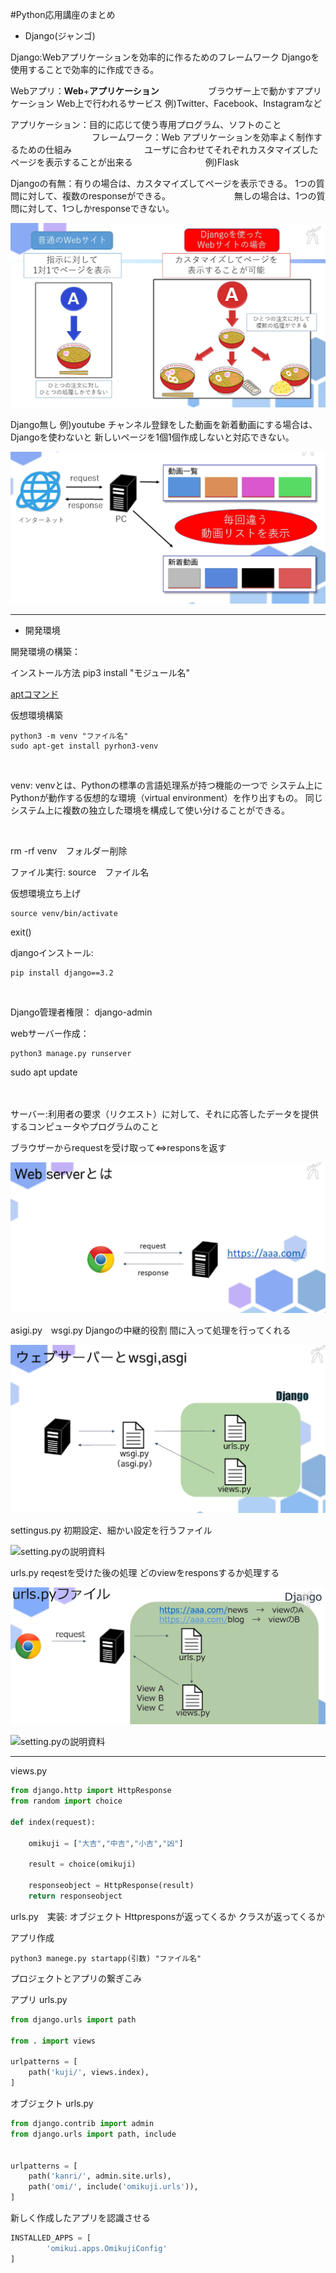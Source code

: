 
#Python応用講座のまとめ


- Django(ジャンゴ)

Django:Webアプリケーションを効率的に作るためのフレームワーク
       Djangoを使用することで効率的に作成できる。

Webアプリ：**Web**+**アプリケーション**
　　　　　 ブラウザー上で動かすアプリケーション
           Web上で行われるサービス
           例)Twitter、Facebook、Instagramなど

アプリケーション：目的に応じて使う専用プログラム、ソフトのこと
　　　　　　　　　
フレームワーク：Web アプリケーションを効率よく制作するための仕組み
　　　　　　　　ユーザに合わせてそれぞれカスタマイズしたページを表示することが出来る
　　　　　　　　例)Flask

Djangoの有無：有りの場合は、カスタマイズしてページを表示できる。
              1つの質問に対して、複数のresponseができる。
　　　　　　　無しの場合は、1つの質問に対して、1つしかresponseできない。

![Djangoの有無画像](image/image1.png)

Django無し 例)youtube
チャンネル登録をした動画を新着動画にする場合は、Djangoを使わないと
新しいページを1個1個作成しないと対応できない。

![](image/image2.png)

---

- 開発環境

開発環境の構築：

インストール方法
pip3 install "モジュール名"
<br>

[aptコマンド](https://qiita.com/SUZUKI_Masaya/items/1fd9489e631c78e5b007)
<br>

仮想環境構築
```
python3 -m venv "ファイル名"
sudo apt-get install pyrhon3-venv
```
<br>

venv:
venvとは、Pythonの標準の言語処理系が持つ機能の一つで
システム上にPythonが動作する仮想的な環境（virtual environment）を作り出すもの。 
同じシステム上に複数の独立した環境を構成して使い分けることができる。

<br>

rm -rf venv　フォルダー削除
<br>

ファイル実行:
source　ファイル名

仮想環境立ち上げ
```
source venv/bin/activate
```

exit()

djangoインストール:
```
pip install django==3.2
```

<br>

Django管理者権限：
django-admin

webサーバー作成：
```
python3 manage.py runserver
```

sudo apt update

<br>
<br>
サーバー:利用者の要求（リクエスト）に対して、それに応答したデータを提供するコンピュータやプログラムのこと

ブラウザーからrequestを受け取って⇔responsを返す

![ブラウザーの図](image/image3.png)


asigi.py　wsgi.py
Djangoの中継的役割
間に入って処理を行ってくれる

![概略図](image/image4.png)


settingus.py
初期設定、細かい設定を行うファイル

![setting.pyの説明資料](https://office54.net/python/django/django-settings-meaning)


urls.py
reqestを受けた後の処理
どのviewをresponsするか処理する

![urls.py 概略図](image/image5.png)

![setting.pyの説明資料](https://office54.net/python/django/urls-path-include)

---


views.py
```python
from django.http import HttpResponse
from random import choice

def index(request):
    
    omikuji = ["大吉","中吉","小吉","凶"]
    
    result = choice(omikuji)
    
    responseobject = HttpResponse(result)
    return responseobject

```

urls.py　実装:
オブジェクト
Httpresponsが返ってくるか
クラスが返ってくるか


アプリ作成
```
python3 manege.py startapp(引数) "ファイル名"
```


プロジェクトとアプリの繋ぎこみ

アプリ urls.py
```python
from django.urls import path

from . import views

urlpatterns = [
    path('kuji/', views.index),
]
```

オブジェクト urls.py
```python
from django.contrib import admin
from django.urls import path, include


urlpatterns = [
    path('kanri/', admin.site.urls),
    path('omi/', include('omikuji.urls')),
]
```

新しく作成したアプリを認識させる
```python
INSTALLED_APPS = [
        'omikui.apps.OmikujiConfig'
]
```
